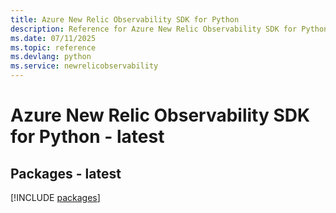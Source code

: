 ```yaml
---
title: Azure New Relic Observability SDK for Python
description: Reference for Azure New Relic Observability SDK for Python
ms.date: 07/11/2025
ms.topic: reference
ms.devlang: python
ms.service: newrelicobservability
---
```

# Azure New Relic Observability SDK for Python - latest
## Packages - latest
[!INCLUDE [packages](new-relic-observability-index.md)]